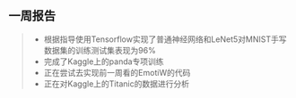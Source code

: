 一周报告
--------
> * 根据指导使用Tensorflow实现了普通神经网络和LeNet5对MNIST手写数据集的训练测试集表现为96%
> * 完成了Kaggle上的panda专项训练
> * 正在尝试去实现前一周看的EmotiW的代码
> * 正在对Kaggle上的Titanic的数据进行分析
